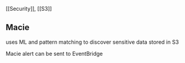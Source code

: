 [[Security]], [[S3]]

## Macie

uses ML and pattern matching to discover sensitive data stored in S3

Macie alert can be sent to EventBridge